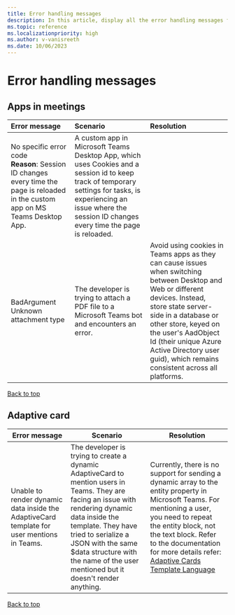 ```yaml
---
title: Error handling messages
description: In this article, display all the error handling messages for reference. 
ms.topic: reference
ms.localizationpriority: high
ms.author: v-vanisreeth
ms.date: 10/06/2023
---
```

# Error handling messages  

## Apps in meetings

|Error message                           |Scenario                                |Resolution |
|:----------------------------------------|:---------------------------------------|:---------|
|No specific error code <br>**Reason**: Session ID changes every time the page is reloaded in the custom app on MS Teams Desktop App.|A custom app in Microsoft Teams Desktop App, which uses Cookies and a session id to keep track of temporary settings for tasks, is experiencing an issue where the session ID changes every time the page is reloaded.                                        |         |
|BadArgument Unknown attachment type     |The developer is trying to attach a PDF file to a Microsoft Teams bot and encounters an error.        |Avoid using cookies in Teams apps as they can cause issues when switching between Desktop and Web or different devices. Instead, store state server-side in a database or other store, keyed on the user's AadObject Id (their unique Azure Active Directory user guid), which remains consistent across all platforms.|

[Back to top](#error-handling-messages)

## Adaptive card

|Error message                           |Scenario                               |Resolution  |
|----------------------------------------|---------------------------------------|------------|
|Unable to render dynamic data inside the AdaptiveCard template for user mentions in Teams.    | The developer is trying to create a dynamic AdaptiveCard to mention users in Teams. They are facing an issue with rendering dynamic data inside the template. They have tried to serialize a JSON with the same $data structure with the name of the user mentioned but it doesn't render anything.        |Currently, there is no support for sending a dynamic array to the entity property in Microsoft Teams. For mentioning a user, you need to repeat the entity block, not the text block. Refer to the documentation for more details refer: [Adaptive Cards Template Language](https://learn.microsoft.com/adaptive-cards/templating/language)|

[Back to top](#error-handling-messages)
